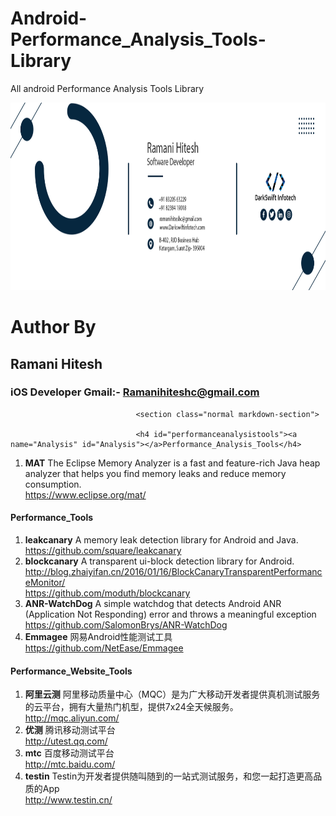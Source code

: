# Android-Performance_Analysis_Tools-Library
All android Performance Analysis Tools Library 


<img width="900" height="300" src="https://github.com/RamaniHiteshc/Android-Use-Library/blob/main/facebook.png" alt="hr">

# Author By
## Ramani  Hitesh 
### iOS Developer Gmail:- Ramanihiteshc@gmail.com

                                <section class="normal markdown-section">
                                
                                <h4 id="performanceanalysistools"><a name="Analysis" id="Analysis"></a>Performance_Analysis_Tools</h4>
<ol>
<li><strong>MAT</strong> The Eclipse Memory Analyzer is a fast and feature-rich Java heap analyzer that helps you find memory leaks and reduce memory consumption.<br><a href="https://www.eclipse.org/mat/" target="_blank">https://www.eclipse.org/mat/</a></li>
</ol>
<h4 id="performancetools"><a name="Tools" id="Tools"></a>Performance_Tools</h4>
<ol>
<li><strong>leakcanary</strong> A memory leak detection library for Android and Java.<br><a href="https://github.com/square/leakcanary" target="_blank">https://github.com/square/leakcanary</a></li>
<li><strong>blockcanary</strong> A transparent ui-block detection library for Android. <a href="http://blog.zhaiyifan.cn/2016/01/16/BlockCanaryTransparentPerformanceMonitor/" target="_blank">http://blog.zhaiyifan.cn/2016/01/16/BlockCanaryTransparentPerformanceMonitor/</a><br><a href="https://github.com/moduth/blockcanary" target="_blank">https://github.com/moduth/blockcanary</a></li>
<li><strong>ANR-WatchDog</strong> A simple watchdog that detects Android ANR (Application Not Responding) error and throws a meaningful exception<br><a href="https://github.com/SalomonBrys/ANR-WatchDog" target="_blank">https://github.com/SalomonBrys/ANR-WatchDog</a></li>
<li><strong>Emmagee</strong>  网易Android性能测试工具<br><a href="https://github.com/NetEase/Emmagee" target="_blank">https://github.com/NetEase/Emmagee</a></li>
</ol>
<h4 id="performancewebsitetools"><a name="Website" id="Website"></a>Performance_Website_Tools</h4>
<ol>
<li><strong>阿里云测</strong>   阿里移动质量中心（MQC）是为广大移动开发者提供真机测试服务的云平台，拥有大量热门机型，提供7x24全天候服务。<br><a href="http://mqc.aliyun.com/" target="_blank">http://mqc.aliyun.com/</a></li>
<li><strong>优测</strong>  腾讯移动测试平台<br><a href="http://utest.qq.com/" target="_blank">http://utest.qq.com/</a></li>
<li><strong>mtc</strong>  百度移动测试平台<br><a href="http://mtc.baidu.com/" target="_blank">http://mtc.baidu.com/</a></li>
<li><strong>testin</strong>  Testin为开发者提供随叫随到的一站式测试服务，和您一起打造更高品质的App<br><a href="http://www.testin.cn/" target="_blank">http://www.testin.cn/</a></li>
</ol>

                                
  </section>
